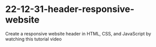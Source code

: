 # 22-12-31-header-responsive-website
Create a responsive website header in HTML, CSS, and JavaScript by watching this tutorial video
